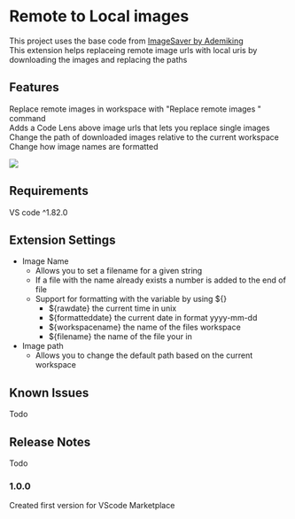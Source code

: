 # Remote to Local images
This project uses the base code from [ImageSaver by Ademiking](https://github.com/Ademking/imgsaver) <br>
This extension helps replaceing remote image urls with local uris by downloading the images and replacing the paths



## Features

Replace remote images in workspace with "Replace remote images " command<br>
Adds a Code Lens above image urls that lets you replace single images <br>
Change the path of downloaded images relative to the current workspace<br>
Change how image names are formatted 

![](images/remoteimagesevcode.webp)

## Requirements

VS code ^1.82.0

## Extension Settings


- Image Name 
  - Allows you to set a filename for a given string 
  - If a file with the name already exists a number is added to the end of file
  - Support for formatting with the variable by using ${}
    - ${rawdate} the current time in unix
    - ${formatteddate} the current date in format yyyy-mm-dd
    - ${workspacename} the name of the files workspace
    - ${filename} the name of the file your in
- Image path
  - Allows you to change the default path based on the current workspace

## Known Issues

Todo

## Release Notes

Todo

### 1.0.0

Created first version for VScode Marketplace

